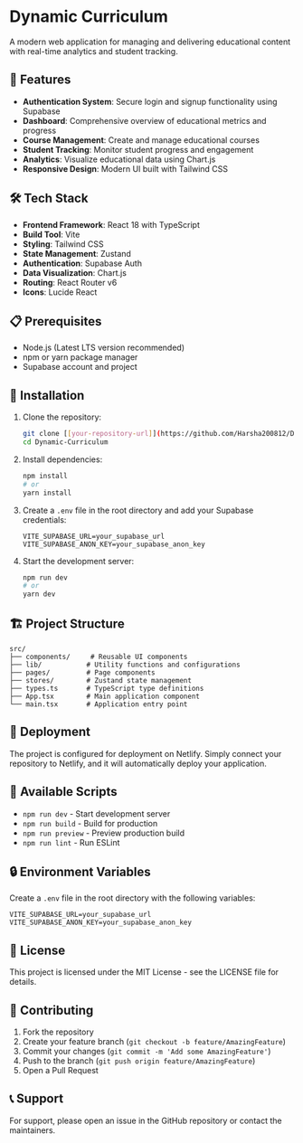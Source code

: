 # Dynamic Curriculum

A modern web application for managing and delivering educational content with real-time analytics and student tracking.

## 🚀 Features

- **Authentication System**: Secure login and signup functionality using Supabase
- **Dashboard**: Comprehensive overview of educational metrics and progress
- **Course Management**: Create and manage educational courses
- **Student Tracking**: Monitor student progress and engagement
- **Analytics**: Visualize educational data using Chart.js
- **Responsive Design**: Modern UI built with Tailwind CSS

## 🛠️ Tech Stack

- **Frontend Framework**: React 18 with TypeScript
- **Build Tool**: Vite
- **Styling**: Tailwind CSS
- **State Management**: Zustand
- **Authentication**: Supabase Auth
- **Data Visualization**: Chart.js
- **Routing**: React Router v6
- **Icons**: Lucide React

## 📋 Prerequisites

- Node.js (Latest LTS version recommended)
- npm or yarn package manager
- Supabase account and project

## 🔧 Installation

1. Clone the repository:
   ```bash
   git clone [[your-repository-url]](https://github.com/Harsha200812/Dynamic-Curriculum.git)
   cd Dynamic-Curriculum
   ```

2. Install dependencies:
   ```bash
   npm install
   # or
   yarn install
   ```

3. Create a `.env` file in the root directory and add your Supabase credentials:
   ```
   VITE_SUPABASE_URL=your_supabase_url
   VITE_SUPABASE_ANON_KEY=your_supabase_anon_key
   ```

4. Start the development server:
   ```bash
   npm run dev
   # or
   yarn dev
   ```

## 🏗️ Project Structure

```
src/
├── components/     # Reusable UI components
├── lib/           # Utility functions and configurations
├── pages/         # Page components
├── stores/        # Zustand state management
├── types.ts       # TypeScript type definitions
├── App.tsx        # Main application component
└── main.tsx       # Application entry point
```

## 🚀 Deployment

The project is configured for deployment on Netlify. Simply connect your repository to Netlify, and it will automatically deploy your application.

## 📝 Available Scripts

- `npm run dev` - Start development server
- `npm run build` - Build for production
- `npm run preview` - Preview production build
- `npm run lint` - Run ESLint

## 🔒 Environment Variables

Create a `.env` file in the root directory with the following variables:

```env
VITE_SUPABASE_URL=your_supabase_url
VITE_SUPABASE_ANON_KEY=your_supabase_anon_key
```

## 📄 License

This project is licensed under the MIT License - see the LICENSE file for details.

## 👥 Contributing

1. Fork the repository
2. Create your feature branch (`git checkout -b feature/AmazingFeature`)
3. Commit your changes (`git commit -m 'Add some AmazingFeature'`)
4. Push to the branch (`git push origin feature/AmazingFeature`)
5. Open a Pull Request

## 📞 Support

For support, please open an issue in the GitHub repository or contact the maintainers. 
